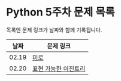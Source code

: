 # Python 5주차 문제 목록

목록엔 문제 링크가 날짜와 함께 기록됩니다.
  

|날짜|문제 링크|
|------|---|
|02.19|[미로](https://www.acmicpc.net/problem/2178)
|02.20|[표현 가능한 이진트리](https://school.programmers.co.kr/learn/courses/30/lessons/150367)